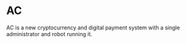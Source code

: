 # AC
AC is a new cryptocurrency and digital payment system  with a single administrator and robot running it.
